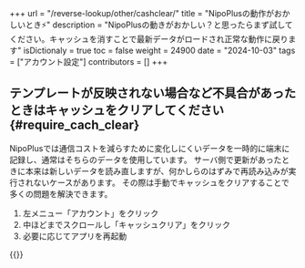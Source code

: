 +++
url = "/reverse-lookup/other/cashclear/"
title = "NipoPlusの動作がおかしいとき⚡️"
description = "NipoPlusの動きがおかしい？と思ったらまず試してください。キャッシュを消すことで最新データがロードされ正常な動作に戻ります"
isDictionaly = true
toc = false
weight = 24900
date = "2024-10-03"
tags = ["アカウント設定"]
contributors = []
+++

## テンプレートが反映されない場合など不具合があったときはキャッシュをクリアしてください{#require_cach_clear}

NipoPlusでは通信コストを減らすために変化しにくいデータを一時的に端末に記録し、通常はそちらのデータを使用しています。
サーバ側で更新があったときに本来は新しいデータを読み直しますが、何かしらのはずみで再読み込みが実行されないケースがあります。
その際は手動でキャッシュをクリアすることで多くの問題を解決できます。

1. 左メニュー「アカウント」をクリック
2. 中ほどまでスクロールし「キャッシュクリア」をクリック
3. 必要に応じてアプリを再起動

{{<iTablet filename="img/cashclear" msg="キャッシュを消すことで問題が解決します" alice="pc">}}
